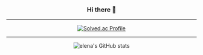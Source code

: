 <div align="center">

### Hi there 👋

<hr>

[![Solved.ac Profile](http://mazassumnida.wtf/api/v2/generate_badge?boj=yjks0201)](https://solved.ac/yjks0201/)

<hr>

![elena's GitHub stats](https://github-readme-stats.vercel.app/api?username=elenaisnanocat&show_icons=true&theme=tokyonight)

<!--
**elenaisnanocat/elenaisnanocat** is a ✨ _special_ ✨ repository because its `README.md` (this file) appears on your GitHub profile.

Here are some ideas to get you started:

- 🔭 I’m currently working on ...
- 🌱 I’m currently learning ...
- 👯 I’m looking to collaborate on ...
- 🤔 I’m looking for help with ...
- 💬 Ask me about ...
- 📫 How to reach me: ...
- 😄 Pronouns: ...
- ⚡ Fun fact: ...
-->

</div>
